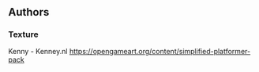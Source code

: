 #


## Authors

### Texture
Kenny - Kenney.nl
https://opengameart.org/content/simplified-platformer-pack